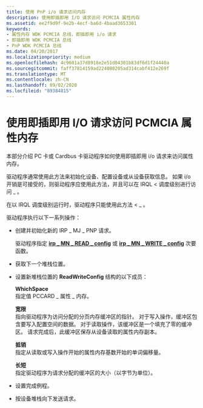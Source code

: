 ```yaml
---
title: 使用 PnP i/o 请求访问内存
description: 使用即插即用 I/O 请求访问 PCMCIA 属性内存
ms.assetid: ee2f9d9f-9e2b-4ecf-ba6d-4baad3653301
keywords:
- 属性内存 WDK PCMCIA 总线，即插即用 i/o 请求
- 即插即用 WDK PCMCIA 总线
- PnP WDK PCMCIA 总线
ms.date: 04/20/2017
ms.localizationpriority: medium
ms.openlocfilehash: 4c9601a37d8918e2e51d04301b83df6d1f24440a
ms.sourcegitcommit: faff37814159ad224080205ad314cabf412e269f
ms.translationtype: MT
ms.contentlocale: zh-CN
ms.lasthandoff: 09/02/2020
ms.locfileid: "89384815"
---
```

# <a name="access-pcmcia-attribute-memory-by-using-a-plug-and-play-io-request"></a>使用即插即用 I/O 请求访问 PCMCIA 属性内存





本部分介绍 PC 卡或 Cardbus 卡驱动程序如何使用即插即用 i/o 请求来访问属性内存。

驱动程序通常使用此方法来初始化设备、配置设备或从设备获取信息。 如果 i/o 开销是可接受的，则驱动程序应使用此方法，并且可以在 IRQL &lt; 调度级别进行访问 \_ 。

在以 IRQL 调度级别运行时，驱动程序只能使用此方法 &lt; \_ 。

驱动程序执行以下一系列操作：

-   创建并初始化新的 IRP \_ MJ \_ PNP 请求。

    驱动程序指定 [**irp \_ MN \_ READ \_ config**](../kernel/irp-mn-read-config.md) 或 [**irp \_ MN \_ WRITE \_ config**](../kernel/irp-mn-write-config.md) 次要函数。

-   获取下一个堆栈位置。

-   设置新堆栈位置的 **ReadWriteConfig** 结构的以下成员：

    <a href="" id="whichspace"></a>**WhichSpace**  
    指定值 PCCARD \_ 属性 \_ 内存。

    <a href="" id="buffer"></a>**宽限**  
    指向驱动程序为访问分配的分页内存缓冲区的指针。 对于写入操作，缓冲区包含要写入配置空间的数据。 对于读取操作，该缓冲区是一个填充了零的缓冲区。 请求完成后，此缓冲区保存从设备读取的属性内存副本。

    <a href="" id="offset"></a>**抵销**  
    指定从读取或写入操作开始的属性内存基数开始的单词偏移量。

    <a href="" id="length"></a>**长短**  
    指定驱动程序为请求分配的缓冲区的大小（以字节为单位）。

-   设置完成例程。

-   按设备堆栈向下发送请求。

 

